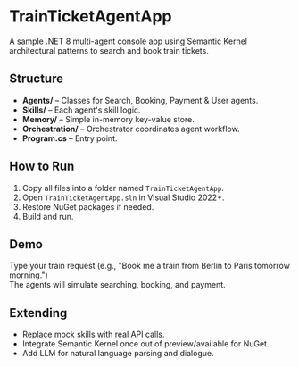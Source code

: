 # TrainTicketAgentApp

A sample .NET 8 multi-agent console app using Semantic Kernel architectural patterns to search and book train tickets.

## Structure

- **Agents/** – Classes for Search, Booking, Payment & User agents.
- **Skills/** – Each agent's skill logic.
- **Memory/** – Simple in-memory key-value store.
- **Orchestration/** – Orchestrator coordinates agent workflow.
- **Program.cs** – Entry point.

## How to Run

1. Copy all files into a folder named `TrainTicketAgentApp`.
2. Open `TrainTicketAgentApp.sln` in Visual Studio 2022+.
3. Restore NuGet packages if needed.
4. Build and run.

## Demo

Type your train request (e.g., "Book me a train from Berlin to Paris tomorrow morning.")  
The agents will simulate searching, booking, and payment.

## Extending

- Replace mock skills with real API calls.
- Integrate Semantic Kernel once out of preview/available for NuGet.
- Add LLM for natural language parsing and dialogue.